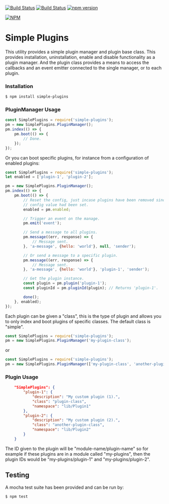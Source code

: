 [![Build Status](https://travis-ci.org/Orgun109uk/simple-plugins.svg)](https://travis-ci.org/Orgun109uk/simple-plugins)
[![Build Status](https://david-dm.org/orgun109uk/simple-plugins.png)](https://david-dm.org/orgun109uk/simple-plugins)
[![npm version](https://badge.fury.io/js/simple-plugins.svg)](http://badge.fury.io/js/simple-plugins)

[![NPM](https://nodei.co/npm/simple-plugins.png?downloads=true&downloadRank=true&stars=true)](https://nodei.co/npm/simple-plugins/)

# Simple Plugins

This utility provides a simple plugin manager and plugin base class. This provides installation, uninstallation, enable
and disable functionality as a plugin manager. And the plugin class provides a means to access the callbacks and an
event emitter connected to the single manager, or to each plugin.

### Installation
```sh
$ npm install simple-plugins
```

### PluginManager Usage

```javascript
const SimplePlugins = require('simple-plugins');
pm = new SimplePlugins.PluginManager();
pm.index(() => {
    pm.boot(() => {
        // Done.
    });
});
```

Or you can boot specific plugins, for instance from a configuration of enabled plugins:

```javascript
const SimplePlugins = require('simple-plugins');
let enabled = ['plugin-1', 'plugin-2'];

pm = new SimplePlugins.PluginManager();
pm.index(() => {
    pm.boot(() => {
        // Reset the config, just incase plugins have been removed since the
        // config value had been set.
        enabled = pm.enabled;

        // Trigger an event on the manage.
        pm.emit('event');

        // Send a message to all plugins.
        pm.message((err, response) => {
            // Message sent.
        }, 'a-message', {hello: 'world'}, null, 'sender');

        // Or send a message to a specific plugin.
        pm.message((err, response) => {
            // Message sent.
        }, 'a-message', {hello: 'world'}, 'plugin-1', 'sender');

        // Get the plugin instance.
        const plugin = pm.plugin('plugin-1');
        const pluginId = pm.pluginId(plugin); // Returns 'plugin-1'.

        done();
    }, enabled);
});
```

Each plugin can be given a "class", this is the type of plugin and allows you to only index and boot plugins of
specific classes. The default class is "simple".

```javascript
const SimplePlugins = require('simple-plugins');
pm = new SimplePlugins.PluginManager('my-plugin-class');
```

or

```javascript
const SimplePlugins = require('simple-plugins');
pm = new SimplePlugins.PluginManager(['my-plugin-class', 'another-plugin-class']);
```

### Plugin Usage

```json
    "SimplePlugins": {
        "plugin-1": {
            "description": "My custom plugin (1).",
            "class": "plugin-class",
            "namespace": "lib/Plugin1"
        },
        "plugin-2": {
            "description": "My custom plugin (2).",
            "class": "another-plugin-class",
            "namespace": "lib/Plugin2"
        }
    }
```

The ID given to the plugin will be "module-name/plugin-name" so for example if these plugins are in a module called
"my-plugins", then the plugin IDs would be "my-plugins/plugin-1" and "my-plugins/plugin-2".

## Testing
A mocha test suite has been provided and can be run by:
```sh
$ npm test
```
